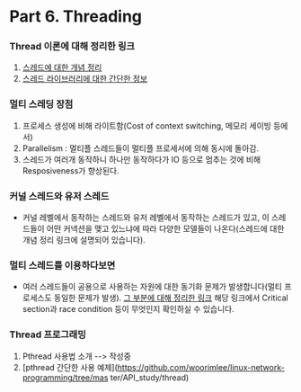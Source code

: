 # Part 6. Threading

### Thread 이론에 대해 정리한 링크
1. [스레드에 대한 개념 정리](https://blog.naver.com/and_lamyland/221182893855)
2. [스레드 라이브러리에 대한 간단한 정보](https://blog.naver.com/and_lamyland/221186424738)


### 멀티 스레딩 장점
1. 프로세스 생성에 비해 라이트함(Cost of context switching, 메모리 세이빙 등에서)
2. Parallelism : 멀티플 스레드들이 멀티플 프로세서에 의해 동시에 돌아감.
3. 스레드가 여러개 동작하니 하나만 동작하다가 IO 등으로 멈추는 것에 비해 Resposiveness가 향상된다.

### 커널 스레드와 유저 스레드
+ 커널 레벨에서 동작하는 스레드와 유저 레벨에서 동작하는 스레드가 있고, 이 스레드들이 어떤 커넥션을 맺고 있느냐에 따라 다양한 모델들이 나온다(스레드에 대한 개념 정리 링크에 설명되어 있습니다).

### 멀티 스레드를 이용하다보면
+ 여러 스레드들이 공용으로 사용하는 자원에 대한 동기화 문제가 발생합니다(멀티 프로세스도 동일한 문제가 발생). [그 부분에 대해 정리한 링크](https://blog.naver.com/and_lamyland/221187949898) 해당 링크에서 Critical section과 race condition 등이 무엇인지 확인하실 수 있습니다.

### Thread 프로그래밍 
1. Pthread 사용법 소개 --> 작성중
2. [pthread 간단한 사용 예제](https://github.com/woorimlee/linux-network-programming/tree/mas    ter/API_study/thread)

